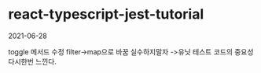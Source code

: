 # react-typescript-jest-tutorial

2021-06-28

toggle 메서드 수정
filter->map으로 바꿈 실수하지말자
->유닛 테스트 코드의 중요성 다시한번 느낀다.
